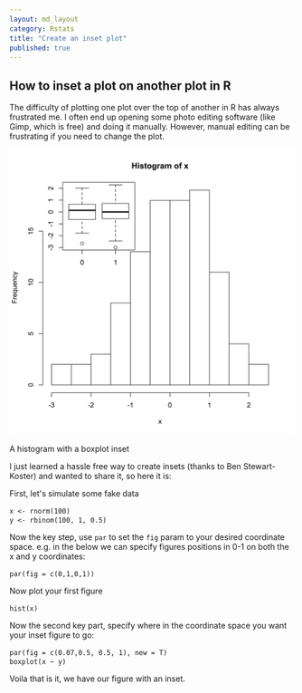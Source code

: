 ```yaml
---
layout: md_layout
category: Rstats
title: "Create an inset plot"
published: true  
---
```


## How to inset a plot on another plot in R  

The difficulty of plotting one plot over the top of another in R has always frustrated me. I often end up opening some photo editing software (like Gimp, which is free) and doing it manually. However, manual editing can be frustrating if you need to change the plot.  

<div class = "image_caption">
<img src ="/Images/inset_plot.png" alt="" class="image_float"/>
<p> A histogram with a boxplot inset </p>
</div>   

I just learned a hassle free way to create insets (thanks to Ben Stewart-Koster) and wanted to share it, so here it is:

First, let's simulate some fake data  

```  
x <- rnorm(100)  
y <- rbinom(100, 1, 0.5)
```     

Now the key step, use `par` to set the `fig` param to your desired coordinate space. e.g. in the below we can specify figures positions in 0-1 on both the x and y coordinates:  

```
par(fig = c(0,1,0,1))
```  
Now plot your first figure  

```
hist(x)  
```  

Now the second key part, specify where in the coordinate space you want your inset figure to go:  
```  
par(fig = c(0.07,0.5, 0.5, 1), new = T)  
boxplot(x ~ y)  
```   

Voila that is it, we have our figure with an inset.  
